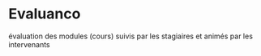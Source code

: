 # Evaluanco
évaluation des modules (cours) suivis par les stagiaires et animés par les intervenants
